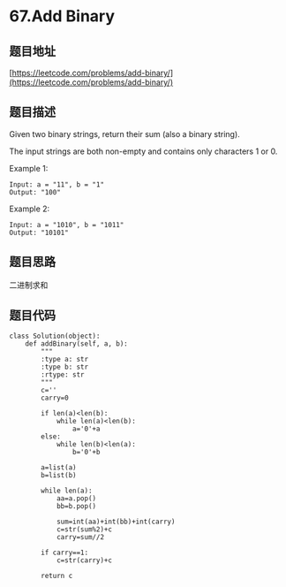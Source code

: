 67.Add Binary
==============



题目地址
-------
[https://leetcode.com/problems/add-binary/](https://leetcode.com/problems/add-binary/)

题目描述
-------

Given two binary strings, return their sum (also a binary string).

The input strings are both non-empty and contains only characters 1 or 0.

Example 1:
```
Input: a = "11", b = "1"
Output: "100"
```
Example 2:
```
Input: a = "1010", b = "1011"
Output: "10101"
```

题目思路
-------
二进制求和

题目代码
-------
```
class Solution(object):
    def addBinary(self, a, b):
        """
        :type a: str
        :type b: str
        :rtype: str
        """
        c=''
        carry=0
        
        if len(a)<len(b):
            while len(a)<len(b):
                a='0'+a
        else:
            while len(b)<len(a):
                b='0'+b
        
        a=list(a)
        b=list(b)
        
        while len(a):
            aa=a.pop()
            bb=b.pop()
            
            sum=int(aa)+int(bb)+int(carry)
            c=str(sum%2)+c
            carry=sum//2
        
        if carry==1:
            c=str(carry)+c
        
        return c        
```
